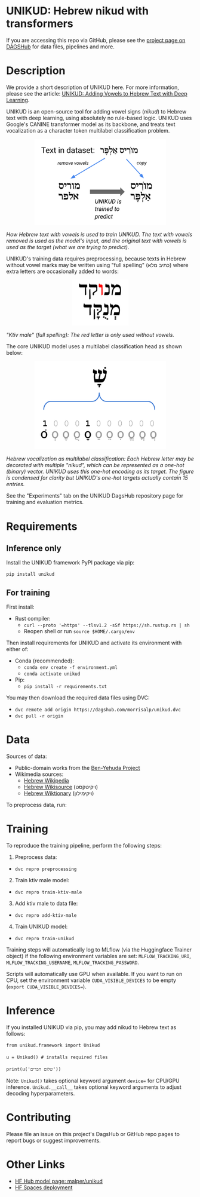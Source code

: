 # UNIKUD: Hebrew nikud with transformers

If you are accessing this repo via GitHub, please see the [project page on DAGSHub](https://dagshub.com/morrisalp/unikud) for data files, pipelines and more.

# Description

We provide a short description of UNIKUD here. For more information, please see the article: [UNIKUD: Adding Vowels to Hebrew Text with Deep Learning](https://towardsdatascience.com/unikud-adding-vowels-to-hebrew-text-with-deep-learning-powered-by-dagshub-56d238e22d3f).

UNIKUD is an open-source tool for adding vowel signs (*nikud*) to Hebrew text with deep learning, using absolutely no rule-based logic.  UNIKUD uses Google's CANINE transformer model as its backbone, and treats text vocalization as a character token multilabel classification problem.

<p align="center">
<img src="img/training.png" width="70%" height="70%" alt="How data is used to train UNIKUD">
</p>

*How Hebrew text with vowels is used to train UNIKUD. The text with vowels removed is used as the model's input, and the original text with vowels is used as the target (what we are trying to predict).*

UNIKUD's training data requires preprocessing, because texts in Hebrew without vowel marks may be written using "full spelling" (כתיב מלא) where extra letters are occasionally added to words:

<p align="center">
<img src="img/ktiv-male.png" width="30%" height="30%" alt="Illustration of full spellings in Hebrew">
</p>

*"Ktiv male" (full spelling): The red letter is only used without vowels.*

The core UNIKUD model uses a multilabel classification head as shown below:

<p align="center">
<img src="img/ohe.png" width="70%" height="70%" alt="Illustration of one-hot encoded target">
</p>

*Hebrew vocalization as multilabel classification: Each Hebrew letter may be decorated with multiple "nikud", which can be represented as a one-hot (binary) vector. UNIKUD uses this one-hot encoding as its target. The figure is condensed for clarity but UNIKUD's one-hot targets actually contain 15 entries.*

See the "Experiments" tab on the UNIKUD DagsHub repository page for training and evaluation metrics.

# Requirements

## Inference only

Install the UNIKUD framework PyPI package via pip:

    pip install unikud

## For training

First install:

* Rust compiler:
  * `curl --proto '=https' --tlsv1.2 -sSf https://sh.rustup.rs | sh`
  * Reopen shell or run `source $HOME/.cargo/env`

Then install requirements for UNIKUD and activate its environment with either of:

* Conda (recommended):
  * `conda env create -f environment.yml`
  * `conda activate unikud`
* Pip:
  * `pip install -r requirements.txt`

You may then download the required data files using DVC:

* `dvc remote add origin https://dagshub.com/morrisalp/unikud.dvc`
* `dvc pull -r origin`

# Data

Sources of data:

* Public-domain works from the [Ben-Yehuda Project](https://benyehuda.org/)
* Wikimedia sources:
  * [Hebrew Wikipedia](https://he.wikipedia.org/)
  * [Hebrew Wikisource](https://he.wikisource.org/) (ויקיטקסט)
  * [Hebrew Wiktionary](https://he.wiktionary.org/) (ויקימילון)

To preprocess data, run:

# Training

To reproduce the training pipeline, perform the following steps:

1. Preprocess data:
  * `dvc repro preprocessing`
2. Train ktiv male model:
  * `dvc repro train-ktiv-male`
3. Add ktiv male to data file:
  * `dvc repro add-ktiv-male`
4. Train UNIKUD model:
  * `dvc repro train-unikud`

Training steps will automatically log to MLflow (via the Huggingface Trainer object) if the following environment variables are set: `MLFLOW_TRACKING_URI`, `MLFLOW_TRACKING_USERNAME`, `MLFLOW_TRACKING_PASSWORD`.

Scripts will automatically use GPU when available. If you want to run on CPU, set the environment variable `CUDA_VISIBLE_DEVICES` to be empty (`export CUDA_VISIBLE_DEVICES=`).

# Inference

If you installed UNIKUD via pip, you may add nikud to Hebrew text as follows:

    from unikud.framework import Unikud

    u = Unikud() # installs required files

    print(u('שלום חברים'))

Note: `Unikud()` takes optional keyword argument `device=` for CPU/GPU inference. `Unikud.__call__` takes optional keyword arguments to adjust decoding hyperparameters.

# Contributing

Please file an issue on this project's DagsHub or GitHub repo pages to report bugs or suggest improvements.

# Other Links
* [HF Hub model page: malper/unikud](https://huggingface.co/malper/unikud)
* [HF Spaces deployment](https://huggingface.co/spaces/malper/unikud)